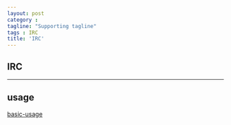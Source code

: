 ```yaml
---
layout: post
category :
tagline: "Supporting tagline"
tags : IRC
title: 'IRC'
---
```

IRC
---
<!--more-->
---
## usage

[basic-usage](https://robots.thoughtbot.com/weechat-for-slacks-irc-gateway)
